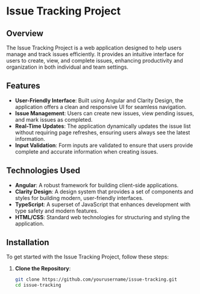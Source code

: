 # Issue Tracking Project

## Overview

The Issue Tracking Project is a web application designed to help users manage and track issues efficiently. It provides an intuitive interface for users to create, view, and complete issues, enhancing productivity and organization in both individual and team settings.

## Features

- **User-Friendly Interface**: Built using Angular and Clarity Design, the application offers a clean and responsive UI for seamless navigation.
- **Issue Management**: Users can create new issues, view pending issues, and mark issues as completed.
- **Real-Time Updates**: The application dynamically updates the issue list without requiring page refreshes, ensuring users always see the latest information.
- **Input Validation**: Form inputs are validated to ensure that users provide complete and accurate information when creating issues.

## Technologies Used

- **Angular**: A robust framework for building client-side applications.
- **Clarity Design**: A design system that provides a set of components and styles for building modern, user-friendly interfaces.
- **TypeScript**: A superset of JavaScript that enhances development with type safety and modern features.
- **HTML/CSS**: Standard web technologies for structuring and styling the application.

## Installation

To get started with the Issue Tracking Project, follow these steps:

1. **Clone the Repository**:
   ```bash
   git clone https://github.com/yourusername/issue-tracking.git
   cd issue-tracking
